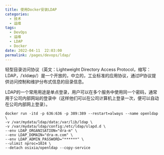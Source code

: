 ```yaml
---
title: 使用Docker安装LDAP
categories: 
  - 技术
  - 运维
tags: 
  - DevOps
  - 运维
  - LDAP
  - Docker
date: 2022-04-11  22:03:00
permalink: /pages/devops/ldap/
---
```

轻型目录访问协议（英文：Lightweight Directory Access Protocol，缩写：LDAP，/ˈɛldæp/）是一个开放的，中立的，工业标准的应用协议，通过IP协议提供访问控制和维护分布式信息的目录信息。

LDAP的一个常用用途是单点登录，用户可以在多个服务中使用同一个密码，通常用于公司内部网站的登录中（这样他们可以在公司计算机上登录一次，便可以自动在公司内部网上登录）。
<!-- more -->

```docker
docker run -itd -p 636:636 -p 389:389 --restart=always --name openldap \
-v /var/mydata/ldap/data:/var/lib/ldap \
-v /var/mydata/ldap/config:/etc/ldap/slapd.d \
--env LDAP_ORGANISATION="dra-m" \
--env LDAP_DOMAIN="dra-m.com" \
--env LDAP_ADMIN_PASSWORD="******" \
--ulimit nproc=1024 \
--detach osixia/openldap --copy-service
```